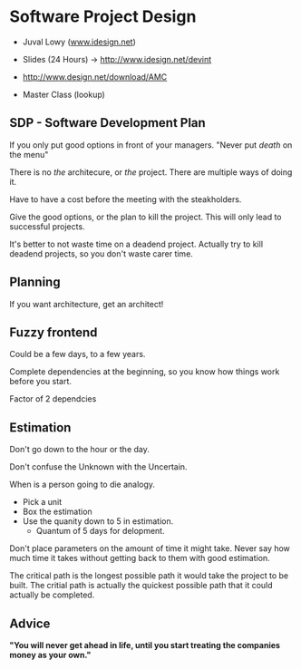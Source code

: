 # Software Project Design

- Juval Lowy (www.idesign.net)

- Slides (24 Hours) -> http://www.idesign.net/devint
- http://www.design.net/download/AMC
- Master Class (lookup)

## SDP - Software Development Plan

If you only put good options in front of your managers.
"Never put _death_ on the menu"

There is no _the_ architecure, or _the_ project.
There are multiple ways of doing it.

Have to have a cost before the meeting with the steakholders.

Give the good options, or the plan to kill the project.
This will only lead to successful projects.

It's better to not waste time on a deadend project.
Actually try to kill deadend projects, so you don't waste carer time.

## Planning

If you want architecture, get an architect! 

## Fuzzy frontend 

Could be a few days, to a few years.

Complete dependencies at the beginning, so you know how things work before you start.

Factor of 2 dependcies

## Estimation

Don't go down to the hour or the day. 

Don't confuse the Unknown with the Uncertain.

When is a person going to die analogy.

- Pick a unit
- Box the estimation
- Use the quanity down to 5 in estimation.
    - Quantum of 5 days for delopment.

Don't place parameters on the amount of time it might take.
Never say how much time it takes without getting back to them with good estimation.

The critical path is the longest possible path it would take the project to be built.
The critial path is actually the quickest possible path that it could actually be completed.

## Advice

__"You will never get ahead in life, until you start treating the companies money as your own."__
